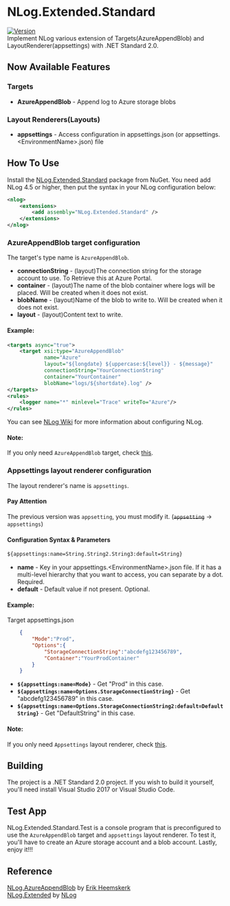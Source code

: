 # NLog.Extended.Standard
[![Version](https://img.shields.io/nuget/vpre/NLog.Extended.Standard.svg)](https://www.nuget.org/packages/NLog.Extended.Standard)  
Implement NLog various extension of Targets(AzureAppendBlob) and LayoutRenderer(appsettings) with .NET Standard 2.0.   

## Now Available Features ##   
### Targets ###
* **AzureAppendBlob** - Append log to Azure storage blobs   
### Layout Renderers(Layouts) ###
* **appsettings** - Access configuration in appsettings.json (or appsettings.\<EnvironmentName\>.json) file       

## How To Use ##   
Install the [NLog.Extended.Standard](https://www.nuget.org/packages/NLog.Extended.Standard) package from NuGet. You need add NLog 4.5 or higher, then put the syntax in your NLog configuration below:

```xml
<nlog>
    <extensions>
        <add assembly="NLog.Extended.Standard" />
    </extensions>
</nlog>
```

### AzureAppendBlob target configuration ###
The target's type name is ``AzureAppendBlob``.

* **connectionString** - (layout)The connection string for the storage account to use. To Retrieve this at Azure Portal.
* **container** - (layout)The name of the blob container where logs will be placed. Will be created when it does not exist.
* **blobName** - (layout)Name of the blob to write to. Will be created when it does not exist.
* **layout** - (layout)Content text to write.   

#### Example: ####

```xml
<targets async="true">
    <target xsi:type="AzureAppendBlob" 
            name="Azure" 
            layout="${longdate} ${uppercase:${level}} - ${message}" 
            connectionString="YourConnectionString" 
            container="YourContainer" 
            blobName="logs/${shortdate}.log" />
</targets>
<rules>
    <logger name="*" minlevel="Trace" writeTo="Azure"/>
</rules>
```

You can see [NLog Wiki](https://github.com/NLog/NLog) for more information about configuring NLog.   
#### Note: ####   
If you only need ``AzureAppendBlob`` target, check [this](https://www.nuget.org/packages/NLog.AzureAppendBlob.Standard).  

### Appsettings layout renderer configuration ###
The layout renderer's name is ``appsettings``.  

#### Pay Attention ####
The previous version was ``appsetting``, you must modify it. (~~``appsetting``~~ -> ``appsettings``)

#### Configuration Syntax & Parameters ####
```xml
${appsettings:name=String.String2.String3:default=String}
```
* **name** - Key in your appsettings.\<EnvironmentName\>.json file. If it has a multi-level hierarchy that you want to access, you can separate by a dot. Required.
* **default** - Default value if not present. Optional.

#### Example: ####
Target appsettings.json

```json
    {
        "Mode":"Prod",
        "Options":{
            "StorageConnectionString":"abcdefg123456789",
            "Container":"YourProdContainer"
        }
    }
```

* **``${appsettings:name=Mode}``** - Get "Prod" in this case.
* **``${appsettings:name=Options.StorageConnectionString}``** - Get "abcdefg123456789" in this case.
* **``${appsettings:name=Options.StorageConnectionString2:default=DefaultString}``** - Get "DefaultString" in this case.

#### Note: ####   
If you only need ``Appsettings`` layout renderer, check [this](https://www.nuget.org/packages/NLog.Appsettings.Standard).  

## Building ##
The project is a .NET Standard 2.0 project. If you wish to build it yourself, you'll need install Visual Studio 2017 or Visual Studio Code.

## Test App ##
NLog.Extended.Standard.Test is a console program that is preconfigured to use the ``AzureAppendBlob`` target and ``appsettings`` layout renderer. To test it, you'll have to create an Azure storage account and a blob account. Lastly, enjoy it!!!  

## Reference ## 
[NLog.AzureAppendBlob](https://github.com/heemskerkerik/NLog.AzureAppendBlob) by [Erik Heemskerk](https://github.com/heemskerkerik)   
[NLog.Extended](https://github.com/nlog/nlog/wiki/AppSetting-Layout-Renderer) by [NLog](http://nlog-project.org/)
